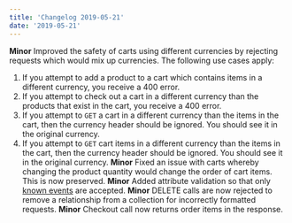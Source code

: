 ```yaml
---
title: 'Changelog 2019-05-21'
date: '2019-05-21'
---
```

**Minor** Improved the safety of carts using different currencies by rejecting requests which would mix up currencies. The following use cases apply:
  1. If you attempt to add a product to a cart which contains items in a different currency, you receive a 400 error.
  1. If you attempt to check out a cart in a different currency than the products that exist in the cart, you receive a 400 error.
  1. If you attempt to `GET` a cart in a different currency than the items in the cart, then the currency header should be ignored. You should see it in the original currency.
  1. If you attempt to `GET` cart items in a different currency than the items in the cart, then the currency header should be ignored. You should see it in the original currency.
**Minor** Fixed an issue with carts whereby changing the product quantity would change the order of cart items. This is now preserved.
**Minor** Added attribute validation so that only [known events](/docs/commerce-cloud/integrations/observable-events) are accepted.
**Minor** DELETE calls are now rejected to remove a relationship from a collection for incorrectly formatted requests.
**Minor** Checkout call now returns order items in the response.
